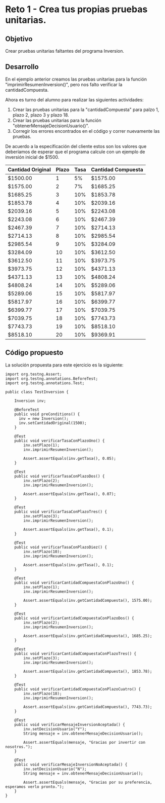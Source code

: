 # Reto 1 - Crea tus propias pruebas unitarias.

## Objetivo

Crear pruebas unitarias faltantes del programa Inversion.

## Desarrollo

En el ejemplo anterior creamos las pruebas unitarias para la función "imprimirResumenInversion()", pero nos falto verificar la cantidadCompuesta.

Ahora es turno del alumno para realizar las siguientes actividades:

1. Crear las pruebas unitarias para la "cantidadCompuesta" para palzo 1, plazo 2, plazo 3 y plazo 18.
2. Crear las pruebas unitarias para la función "obtenerMensajeDecisionUsuario()".
3. Corregir los errores encontrados en el código y correr nuevamente las pruebas.

De acuerdo a la especificación del cliente estos son los valores que deberíamos de esperar que el programa calcule con un ejemplo de inversión inicial de $1500.

| Cantidad Original | Plazo | Tasa | Cantidad Compuesta |
| --- | --- | --- | --- |
| $1500.00 | 1 | 5% | $1575.00 |
| $1575.00 | 2 | 7% | $1685.25 |
| $1685.25 | 3 | 10% | $1853.78 |
| $1853.78 | 4 | 10% | $2039.16 |
| $2039.16 | 5 | 10% | $2243.08 |
| $2243.08 | 6 | 10% | $2467.39 |
| $2467.39 | 7 | 10% | $2714.13 |
| $2714.13 | 8 | 10% | $2985.54 |
| $2985.54 | 9 | 10% | $3284.09 |
| $3284.09 | 10 | 10% | $3612.50 |
| $3612.50 | 11 | 10% | $3973.75 |
| $3973.75 | 12 | 10% | $4371.13 |
| $4371.13 | 13 | 10% | $4808.24 |
| $4808.24 | 14 | 10% | $5289.06 |
| $5289.06 | 15 | 10% | $5817.97 |
| $5817.97 | 16 | 10% | $6399.77 |
| $6399.77 | 17 | 10% | $7039.75 |
| $7039.75 | 18 | 10% | $7743.73 |
| $7743.73 | 19 | 10% | $8518.10 |
| $8518.10 | 20 | 10% | $9369.91 |

## Código propuesto

La solución propuesta para este ejercicio es la siguiente:

```
import org.testng.Assert;
import org.testng.annotations.BeforeTest;
import org.testng.annotations.Test;

public class TestInversion {

    Inversion inv;
    
    @BeforeTest
    public void preConditions() {
      inv = new Inversion();
      inv.setCantidadOriginal(1500);
    }
    
    @Test
    public void verificarTasaConPlazoUno() {
    	inv.setPlazo(1);
    	inv.imprimirResumenInversion();
    	
    	Assert.assertEquals(inv.getTasa(), 0.05);
    }
    
    @Test
    public void verificarTasaConPlazoDos() {
    	inv.setPlazo(2);
    	inv.imprimirResumenInversion();
    	
    	Assert.assertEquals(inv.getTasa(), 0.07);
    }
    
    @Test
    public void verificarTasaConPlazoTres() {
    	inv.setPlazo(3);
    	inv.imprimirResumenInversion();
    	
    	Assert.assertEquals(inv.getTasa(), 0.1);
    }
	
    @Test
    public void verificarTasaConPlazoDiez() {
    	inv.setPlazo(10);
    	inv.imprimirResumenInversion();
    	
    	Assert.assertEquals(inv.getTasa(), 0.1);
    }
    
    @Test
    public void verificarCantidadCompuestaConPlazoUno() {
    	inv.setPlazo(1);
    	inv.imprimirResumenInversion();
    	
    	Assert.assertEquals(inv.getCantidadCompuesta(), 1575.00);
    }
    
    @Test
    public void verificarCantidadCompuestaConPlazoDos() {
    	inv.setPlazo(2);
    	inv.imprimirResumenInversion();
    	
    	Assert.assertEquals(inv.getCantidadCompuesta(), 1685.25);
    }
    
    @Test
    public void verificarCantidadCompuestaConPlazoTres() {
    	inv.setPlazo(3);
    	inv.imprimirResumenInversion();
    	
    	Assert.assertEquals(inv.getCantidadCompuesta(), 1853.78);
    }
	
    @Test
    public void verificarCantidadCompuestaConPlazoCuatro() {
    	inv.setPlazo(18);
    	inv.imprimirResumenInversion();
    	
    	Assert.assertEquals(inv.getCantidadCompuesta(), 7743.73);
    }
    
    @Test
    public void verificarMensajeInversionAceptada() {
    	inv.setDecisionUsuario("Y");
    	String mensaje = inv.obtenerMensajeDecisionUsuario();
    	
    	Assert.assertEquals(mensaje, "Gracias por invertir con nosotros.");
    }
    
    @Test
    public void verificarMesajeInversionNoAceptada() {
      	inv.setDecisionUsuario("N");
    	String mensaje = inv.obtenerMensajeDecisionUsuario();
    	
    	Assert.assertEquals(mensaje, "Gracias por su preferencia, esperamos verlo pronto.");
    }
}

```
